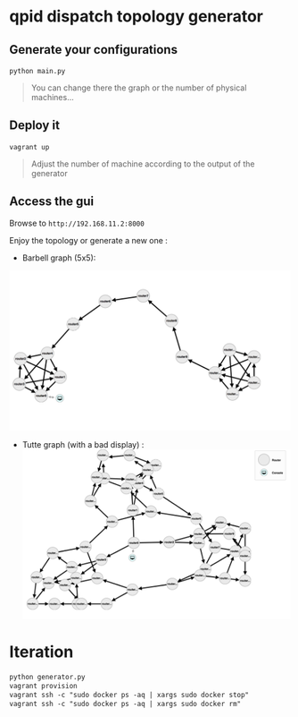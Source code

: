 # qpid dispatch topology generator

## Generate your configurations

```
python main.py
```

> You can change there the graph or the number of physical machines...

## Deploy it

```
vagrant up
```

> Adjust the number of machine according to the output of the generator

## Access the gui

Browse to `http://192.168.11.2:8000`

Enjoy the topology or generate a new one : 

* Barbell graph (5x5):

![alt text](barbell.png "Barbell")

* Tutte graph (with a bad display)
:
![alt text](tutte.png "Tutte")

# Iteration

```
python generator.py
vagrant provision
vagrant ssh -c "sudo docker ps -aq | xargs sudo docker stop"
vagrant ssh -c "sudo docker ps -aq | xargs sudo docker rm"

